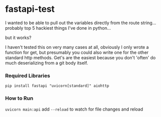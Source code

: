 # fastapi-test
I wanted to be able to pull out the variables directly from the route string... probably top 5 
hackiest things I've done 
in python...

but it works? 

I haven't tested this on very many cases at all, obviously I only wrote a function for get, but presumably
you could also write one for the other standard http methods. Get's are the easiest because you don't 'often' do much
deserializing from a git body itself. 

### Required Libraries
`pip install fastapi "uvicorn[standard]" aiohttp`


### How to Run
`uvicorn main:api` add `--reload` to watch for file changes and reload